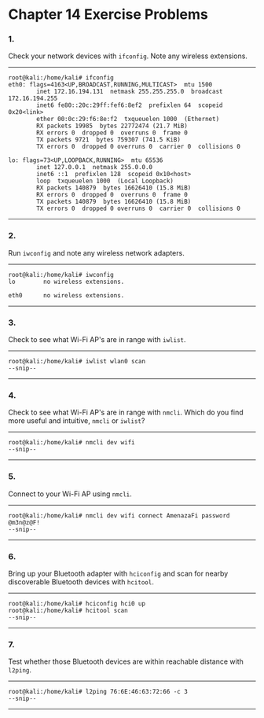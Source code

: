 <!---
  Name          : Chapter_14.md
  Project       : Linux Basics for Hackers 1e
  Description   : Solutions to chapter 14 exercise problems
  Creation Date : 09 September 2020
  Author        : amenasec
  Link          : https://github.com/amenasec
--->


# Chapter 14 Exercise Problems

### 1.
Check your network devices with `ifconfig`. Note any wireless extensions.

---

````shell
root@kali:/home/kali# ifconfig
eth0: flags=4163<UP,BROADCAST,RUNNING,MULTICAST>  mtu 1500
        inet 172.16.194.131  netmask 255.255.255.0  broadcast 172.16.194.255
        inet6 fe80::20c:29ff:fef6:8ef2  prefixlen 64  scopeid 0x20<link>
        ether 00:0c:29:f6:8e:f2  txqueuelen 1000  (Ethernet)
        RX packets 19985  bytes 22772474 (21.7 MiB)
        RX errors 0  dropped 0  overruns 0  frame 0
        TX packets 9721  bytes 759307 (741.5 KiB)
        TX errors 0  dropped 0 overruns 0  carrier 0  collisions 0

lo: flags=73<UP,LOOPBACK,RUNNING>  mtu 65536
        inet 127.0.0.1  netmask 255.0.0.0
        inet6 ::1  prefixlen 128  scopeid 0x10<host>
        loop  txqueuelen 1000  (Local Loopback)
        RX packets 140879  bytes 16626410 (15.8 MiB)
        RX errors 0  dropped 0  overruns 0  frame 0
        TX packets 140879  bytes 16626410 (15.8 MiB)
        TX errors 0  dropped 0 overruns 0  carrier 0  collisions 0
````

---


### 2.
Run `iwconfig` and note any wireless network adapters.

---
````shell
root@kali:/home/kali# iwconfig
lo        no wireless extensions.

eth0      no wireless extensions.
````
---


### 3.
Check to see what Wi-Fi AP's are in range with `iwlist`.

---

````shell
root@kali:/home/kali# iwlist wlan0 scan
--snip--
````

---


### 4.
Check to see what Wi-Fi AP's are in range with `nmcli`. Which do you find more useful and intuitive, `nmcli` or `iwlist`?

---

````shell
root@kali:/home/kali# nmcli dev wifi
--snip--
````

---


### 5.
Connect to your Wi-Fi AP using `nmcli`.

---

````shell
root@kali:/home/kali# nmcli dev wifi connect AmenazaFi password @m3n@z@F!
--snip--
````

---


### 6.
Bring up your Bluetooth adapter with `hciconfig` and scan for nearby discoverable Bluetooth devices with `hcitool`.

---

````shell
root@kali:/home/kali# hciconfig hci0 up
root@kali:/home/kali# hcitool scan
--snip--
````

---

### 7.
Test whether those Bluetooth devices are within reachable distance with `l2ping`.

---

````shell
root@kali:/home/kali# l2ping 76:6E:46:63:72:66 -c 3
--snip--
````

---
